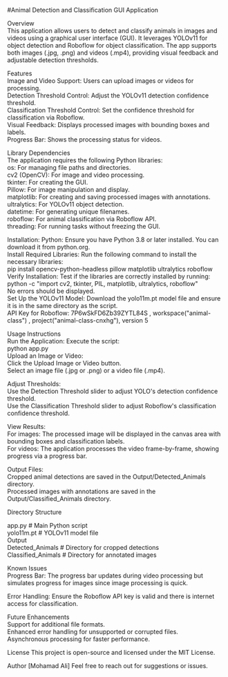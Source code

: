 #Animal Detection and Classification GUI Application  
  
Overview  
This application allows users to detect and classify animals in images and videos using a graphical user interface (GUI). It leverages YOLOv11 for object detection and Roboflow for object classification. The app supports both images (.jpg, .png) and videos (.mp4), providing visual feedback and adjustable detection thresholds.  
  
Features  
Image and Video Support: Users can upload images or videos for processing.  
Detection Threshold Control: Adjust the YOLOv11 detection confidence threshold.  
Classification Threshold Control: Set the confidence threshold for classification via Roboflow.  
Visual Feedback: Displays processed images with bounding boxes and labels.  
Progress Bar: Shows the processing status for videos.  
  
Library Dependencies  
The application requires the following Python libraries:  
os: For managing file paths and directories.  
cv2 (OpenCV): For image and video processing.  
tkinter: For creating the GUI.  
Pillow: For image manipulation and display.  
matplotlib: For creating and saving processed images with annotations.  
ultralytics: For YOLOv11 object detection.  
datetime: For generating unique filenames.  
roboflow: For animal classification via Roboflow API.  
threading: For running tasks without freezing the GUI.    
  
Installation: 
Python: Ensure you have Python 3.8 or later installed. You can download it from python.org.  
Install Required Libraries: Run the following command to install the necessary libraries:  
pip install opencv-python-headless pillow matplotlib ultralytics roboflow  
Verify Installation: Test if the libraries are correctly installed by running:  
python -c "import cv2, tkinter, PIL, matplotlib, ultralytics, roboflow"  
No errors should be displayed.  
Set Up the YOLOv11 Model: Download the yolo11m.pt model file and ensure it is in the same directory as the script.  
API Key for Roboflow:  7P6wSkFD6Zb39ZYTL84S , workspace("animal-class") , project("animal-class-cnxhg"), version 5  
  
Usage Instructions  
Run the Application: Execute the script:  
python app.py  
Upload an Image or Video:  
Click the Upload Image or Video button.  
Select an image file (.jpg or .png) or a video file (.mp4).  
  
Adjust Thresholds:  
Use the Detection Threshold slider to adjust YOLO's detection confidence threshold.  
Use the Classification Threshold slider to adjust Roboflow's classification confidence threshold.  
  
View Results:  
For images: The processed image will be displayed in the canvas area with bounding boxes and classification labels.  
For videos: The application processes the video frame-by-frame, showing progress via a progress bar.  
  
Output Files:  
Cropped animal detections are saved in the Output/Detected_Animals directory.  
Processed images with annotations are saved in the Output/Classified_Animals directory.  
  
Directory Structure  
  
app.py                  # Main Python script  
yolo11m.pt              # YOLOv11 model file  
Output  
Detected_Animals    # Directory for cropped detections  
Classified_Animals  # Directory for annotated images  
  
Known Issues  
Progress Bar: The progress bar updates during video processing but simulates progress for images since image processing is quick.  
  
Error Handling: Ensure the Roboflow API key is valid and there is internet access for classification.  
  
Future Enhancements  
Support for additional file formats.  
Enhanced error handling for unsupported or corrupted files.  
Asynchronous processing for faster performance.  
 
License 
This project is open-source and licensed under the MIT License. 
 
Author 
[Mohamad Ali] 
Feel free to reach out for suggestions or issues. 
